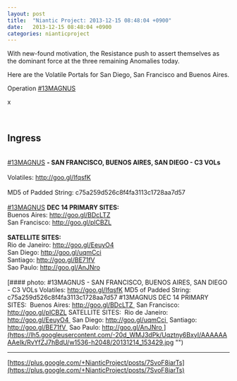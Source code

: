 ```yaml
---
layout: post
title:  "Niantic Project: 2013-12-15 08:48:04 +0900"
date:   2013-12-15 08:48:04 +0900
categories: nianticproject
---
```

With new-found motivation, the Resistance push to assert themselves as the dominant force at the three remaining Anomalies today.

Here are the Volatile Portals for San Diego, San Francisco and Buenos Aires.

Operation [#13MAGNUS](https://plus.google.com/s/%2313MAGNUS "")

x<div class="shared"><br /><h2>Ingress</h2><br /><a rel="nofollow" class="ot-hashtag" href="https://plus.google.com/s/%2313MAGNUS">#13MAGNUS</a> <b>- SAN FRANCISCO, BUENOS AIRES, SAN DIEGO - C3 VOLs</b><br /><br />Volatiles: <a href="http://goo.gl/IfqsfK" class="ot-anchor">http://goo.gl/IfqsfK</a><br /><br />MD5 of Padded String: c75a259d526c8f4fa3113c1728aa7d57<br /><br /><a rel="nofollow" class="ot-hashtag" href="https://plus.google.com/s/%2313MAGNUS">#13MAGNUS</a> <b>DEC 14 PRIMARY SITES:</b> <br />Buenos Aires: <a href="http://goo.gl/BDcLTZ" class="ot-anchor">http://goo.gl/BDcLTZ</a> <br />San Francisco: <a href="http://goo.gl/plCBZL" class="ot-anchor">http://goo.gl/plCBZL</a><br /><br /><b>SATELLITE SITES:</b> <br />Rio de Janeiro: <a href="http://goo.gl/EeuyO4" class="ot-anchor">http://goo.gl/EeuyO4</a> <br />San Diego: <a href="http://goo.gl/uqmCci" class="ot-anchor">http://goo.gl/uqmCci</a> <br />Santiago: <a href="http://goo.gl/BE71fV" class="ot-anchor">http://goo.gl/BE71fV</a> <br />Sao Paulo: <a href="http://goo.gl/AnJNro" class="ot-anchor">http://goo.gl/AnJNro</a> <br /><br /></div>
[#### photo: #13MAGNUS - SAN FRANCISCO, BUENOS AIRES, SAN DIEGO - C3 VOLs
Volatiles: http://goo.gl/IfqsfK
MD5 of Padded String: c75a259d526c8f4fa3113c1728aa7d57
#13MAGNUS DEC 14 PRIMARY SITES: 
Buenos Aires: http://goo.gl/BDcLTZ 
San Francisco: http://goo.gl/plCBZL
SATELLITE SITES: 
Rio de Janeiro: http://goo.gl/EeuyO4 
San Diego: http://goo.gl/uqmCci 
Santiago: http://goo.gl/BE71fV 
Sao Paulo: http://goo.gl/AnJNro ](https://lh5.googleusercontent.com/-20d_WMJ3dPk/Uqztny6BxyI/AAAAAAAAeIk/RvYfZJ7hBdU/w1536-h2048/20131214_153429.jpg "")
- - -
[https://plus.google.com/+NianticProject/posts/7SvoF8iarTs](https://plus.google.com/+NianticProject/posts/7SvoF8iarTs)
